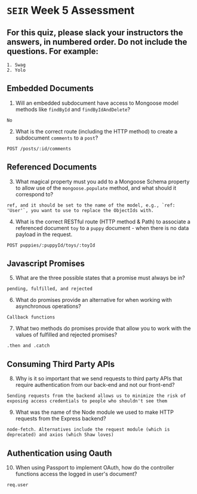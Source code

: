 # `SEIR` Week 5 Assessment
## For this quiz, please slack your instructors the answers, in numbered order. Do not include the questions. For example:
    1. Swag
    2. Yolo

## Embedded Documents

1. Will an embedded subdocument have access to Mongoose model methods like ```findById``` and ```findByIdAndDelete```?

```
No
```

2. What is the correct route (including the HTTP method) to create a subdocument ```comments``` to a ```post```?

```
POST /posts/:id/comments
```

## Referenced Documents

3. What magical property must you add to a Mongoose Schema property to allow use of the `mongoose.populate` method, and what should it correspond to?

```
ref, and it should be set to the name of the model, e.g., `ref: 'User'`, you want to use to replace the ObjectIds with.
```

4. What is the correct RESTful route (HTTP method & Path) to associate a referenced document `toy` to a `puppy` document - when there is no data payload in the request.

```
POST puppies/:puppyId/toys/:toyId
```

## Javascript Promises

5. What are the three possible states that a promise must always be in?

```
pending, fulfilled, and rejected
```

6. What do promises provide an alternative for when working with asynchronous operations?

```
Callback functions
```

7. What two methods do promises provide that allow you to work with the values of fulfilled and rejected promises?

```
.then and .catch
```

## Consuming Third Party APIs

8. Why is it so important that we send requests to third party APIs that require authentication from our back-end and not our front-end?

```
Sending requests from the backend allows us to minimize the risk of exposing access credentials to people who shouldn't see them
```

9. What was the name of the Node module we used to make HTTP requests from the Express backend?

```
node-fetch. Alternatives include the request module (which is deprecated) and axios (which Shaw loves)
```

## Authentication using Oauth

10. When using Passport to implement OAuth, how do the controller functions access the logged in user's document?

```
req.user
```


